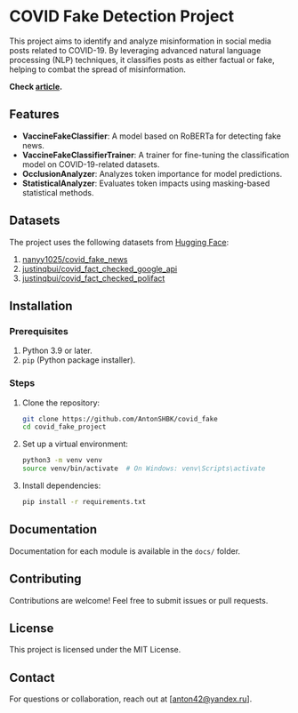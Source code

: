 # COVID Fake Detection Project

This project aims to identify and analyze misinformation in social media posts related to COVID-19. By leveraging advanced natural language processing (NLP) techniques, it classifies posts as either factual or fake, helping to combat the spread of misinformation.

**Check [article](docs\article.md).**

## Features
- **VaccineFakeClassifier**: A model based on RoBERTa for detecting fake news.
- **VaccineFakeClassifierTrainer**: A trainer for fine-tuning the classification model on COVID-19-related datasets.
- **OcclusionAnalyzer**: Analyzes token importance for model predictions.
- **StatisticalAnalyzer**: Evaluates token impacts using masking-based statistical methods.

## Datasets
The project uses the following datasets from [Hugging Face](https://huggingface.co):
1. [nanyy1025/covid_fake_news](https://huggingface.co/datasets/nanyy1025/covid_fake_news?utm_source=chatgpt.com)
2. [justinqbui/covid_fact_checked_google_api](https://huggingface.co/datasets/justinqbui/covid_fact_checked_google_api)
3. [justinqbui/covid_fact_checked_polifact](https://huggingface.co/datasets/justinqbui/covid_fact_checked_polifact)

## Installation

### Prerequisites
1. Python 3.9 or later.
2. `pip` (Python package installer).

### Steps
1. Clone the repository:
   ```bash
   git clone https://github.com/AntonSHBK/covid_fake
   cd covid_fake_project
   ```

2. Set up a virtual environment:
   ```bash
   python3 -m venv venv
   source venv/bin/activate  # On Windows: venv\Scripts\activate
   ```

3. Install dependencies:
   ```bash
   pip install -r requirements.txt
   ```
## Documentation
Documentation for each module is available in the `docs/` folder.

## Contributing
Contributions are welcome! Feel free to submit issues or pull requests.

## License
This project is licensed under the MIT License.

## Contact
For questions or collaboration, reach out at [anton42@yandex.ru].

